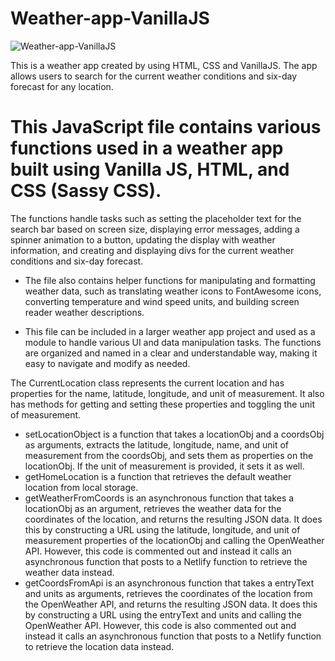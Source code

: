 # Weather-app-VanillaJS

![Weather-app-VanillaJS](https://socialify.git.ci/farhansadeed/Weather-app-VanillaJS/image?description=1&font=Raleway&language=1&name=1&owner=1&pattern=Solid&stargazers=1&theme=Dark)

This is a weather app created by using HTML, CSS and VanillaJS. 
The app allows users to search for the current weather conditions and six-day forecast for any location. 

# This JavaScript file contains various functions used in a weather app built using Vanilla JS, HTML, and CSS (Sassy CSS). 
The functions handle tasks such as setting the placeholder text for the search bar based on screen size, 
displaying error messages, adding a spinner animation to a button, updating the display with weather information, 
and creating and displaying divs for the current weather conditions and six-day forecast.

- The file also contains helper functions for manipulating and formatting weather data, 
such as translating weather icons to FontAwesome icons, converting temperature and wind speed units, and building screen reader weather descriptions.

- This file can be included in a larger weather app project and used as a module to handle various UI and 
data manipulation tasks. The functions are organized and named in a clear and understandable way, making it easy to navigate and modify as needed.

The CurrentLocation class represents the current location and has properties for the 
name, latitude, longitude, and unit of measurement. It also has methods for getting and setting these properties and toggling the unit of measurement.
- setLocationObject is a function that takes a locationObj and a coordsObj as arguments, 
extracts the latitude, longitude, name, and unit of measurement from the coordsObj, 
and sets them as properties on the locationObj. 
If the unit of measurement is provided, it sets it as well.
- getHomeLocation is a function that retrieves the default weather location from local storage.
- getWeatherFromCoords is an asynchronous function that takes a locationObj as an argument, 
retrieves the weather data for the coordinates of the location, and returns the resulting JSON data. 
It does this by constructing a URL using the latitude, longitude, and unit of measurement properties 
of the locationObj and calling the OpenWeather API. However, this code is commented out and instead 
it calls an asynchronous function that posts to a Netlify function to retrieve the weather data instead.
- getCoordsFromApi is an asynchronous function that takes a entryText and units as arguments, 
retrieves the coordinates of the location from the OpenWeather API, and returns the resulting JSON data. 
It does this by constructing a URL using the entryText and units and calling the OpenWeather API. 
However, this code is also commented out and instead it calls an asynchronous function that posts to a Netlify function to retrieve the location data instead.
